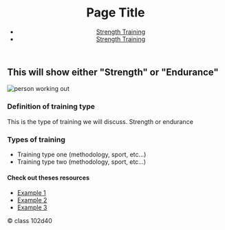 <html>
<head>
</head>
    <body>
        <header>
            <h1>Page Title</h1>
            <nav>
                <ul>
                    <li><a href= “Strength training URL”>Strength Training</a></li>
                    <li><a href=”Endurance training URL>Strength Training</a></li>
                </ul>
            </nav>
        </header>
        <main>
            <section>
                <h2>This will show either "Strength" or "Endurance"</h2>
                <img src="https://dummyimage.com/640x360/fff/aaa" alt="person working out"/>
            </section>
            <section>
                <h3>Definition of training type</h3>
                    <p>This is the type of training we will discuss. Strength or endurance</p>
            </section>
            <section>
                <h3>Types of training</h3>
                    <ul>
                        <li>Training type one (methodology, sport, etc...)</li>
                        <li>Training type two (methodology, sport, etc...)</li>
                    </ul>
            </section>
            <section>
                <h4>Check out theses resources</h4>
                <ul>
                    <li><a href= “Example URL 1”>Example 1</a></li>
                    <li><a href= “Example URL 2”>Example 2</a></li>
                    <li><a href= “Example URL 3”>Example 3</a></li>
                </ul>
        </main>
        <footer>
            <p> &copy; class 102d40</p>
        </footer>
    </body>
</html>
